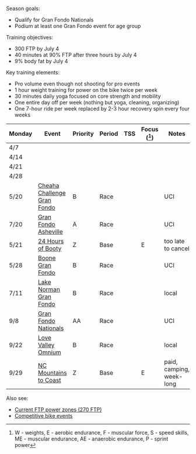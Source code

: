 Season goals:

- Qualify for Gran Fondo Nationals
- Podium at least one Gran Fondo event for age group

Training objectives:

- 300 FTP by July 4
- 40 minutes at 90% FTP after three hours by July 4
- 9% body fat by July 4

Key training elements:

- Pro volume even though not shooting for pro events
- 1 hour weight training for power on the bike twice per week
- 30 minutes daily yoga focused on core strength and mobility
- One entire day off per week (nothing but yoga, cleaning, organizing)
- One 7-hour ride per week replaced by 2-3 hour recovery spin every four weeks

| Monday | Event                                                                                 | Priority | Period | TSS | Focus ([^1]) | Notes                    |
| ------ | ------------------------------------------------------------------------------------- | -------- | ------ | --- | ------------ | ------------------------ |
| 4/7    |                                                                                       |          |        |     |              |                          |
| 4/14   |                                                                                       |          |        |     |              |                          |
| 4/21   |                                                                                       |          |        |     |              |                          |
| 4/28   |                                                                                       |          |        |     |              |                          |
| 5/20   | [Cheaha Challenge Gran Fondo](https://www.cheahachallenge.com/)                       | B        | Race   |     |              | UCI                      |
| 7/20   | [Gran Fondo Asheville](https://www.granfondonationalseries.com/gran-fondo-asheville/) | A        | Race   |     |              | UCI                      |
| 5/21   | [24 Hours of Booty](https://24foundation.org/24-hours-of-booty/)                      | Z        | Base   |     | E            | too late to cancel       |
| 5/28   | [Boone Gran Fondo](https://www.granfondonationalseries.com/gran-fondo-boone/)         | B        | Race   |     |              | UCI                      |
| 7/11   | [Lake Norman Gran Fondo](https://lakenormanfondo.com/)                                | B        | Race   |     |              | local                    |
| 9/8    | [Gran Fondo Nationals](https://www.granfondonationalseries.com/gran-fondo-maryland/)  | AA       | Race   |     |              | UCI                      |
| 9/22   | [Love Valley Omnium](https://www.lovevalleyroubaix.com/)                              | B        | Race   |     |              | local                    |
| 9/29   | [NC Mountains to Coast](https://ncsports.org/event/cyclenc_mountainstocoast_ride/)    | Z        | Base   |     | E            | paid, camping, week-long |

[^1]: W - weights, E - aerobic endurance, F - muscular force, S - speed skills, ME - muscular endurance, AE - anaerobic endurance, P - sprint power

Also see:

- [Current FTP power zones (270 FTP)](Current%20FTP%20power%20zones%20(270%20FTP).md)
- [Competitive bike events](Competitive%20bike%20events.md)
